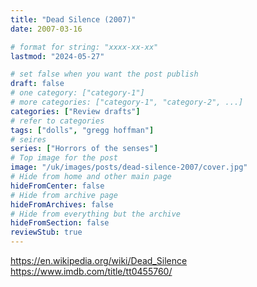 ```yaml
---
title: "Dead Silence (2007)"
date: 2007-03-16

# format for string: "xxxx-xx-xx"
lastmod: "2024-05-27"

# set false when you want the post publish
draft: false
# one category: ["category-1"]
# more categories: ["category-1", "category-2", ...]
categories: ["Review drafts"]
# refer to categories
tags: ["dolls", "gregg hoffman"]
# seires
series: ["Horrors of the senses"]
# Top image for the post
image: "/uk/images/posts/dead-silence-2007/cover.jpg"
# Hide from home and other main page
hideFromCenter: false
# Hide from archive page
hideFromArchives: false
# Hide from everything but the archive
hideFromSection: false
reviewStub: true
---
```

https://en.wikipedia.org/wiki/Dead_Silence
https://www.imdb.com/title/tt0455760/
<!--more-->